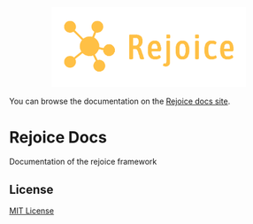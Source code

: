 <div align="center">
<img width="70%" height="70%" src="assets/images/logo.png">
</div>

You can browse the documentation on the [Rejoice docs site](https://prinx.github.io/rejoice-docs).

# Rejoice Docs
 Documentation of the rejoice framework

## License
[MIT License](LICENSE)
